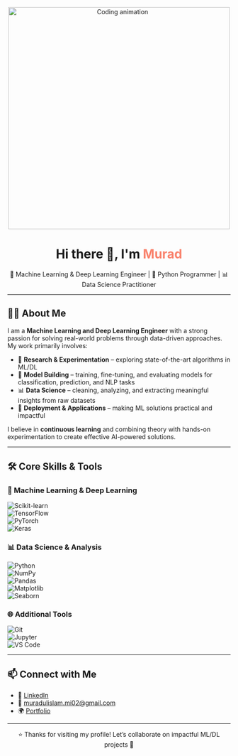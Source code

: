 <!-- Profile Header GIF -->
<p align="center">
  <img src="https://media.giphy.com/media/qgQUggAC3Pfv687qPC/giphy.gif" width="500" alt="Coding animation">
</p>

<h1 align="center">Hi there 👋, I'm <span style="color:#f9826c;">Murad</span></h1>
<p align="center">
  🤖 Machine Learning & Deep Learning Engineer | 🐍 Python Programmer | 📊 Data Science Practitioner
</p>

---

## 🧑‍🔬 About Me  

I am a **Machine Learning and Deep Learning Engineer** with a strong passion for solving real-world problems through data-driven approaches.  
My work primarily involves:  

- 🔎 **Research & Experimentation** – exploring state-of-the-art algorithms in ML/DL  
- 🤖 **Model Building** – training, fine-tuning, and evaluating models for classification, prediction, and NLP tasks  
- 📊 **Data Science** – cleaning, analyzing, and extracting meaningful insights from raw datasets  
- 🚀 **Deployment & Applications** – making ML solutions practical and impactful  

I believe in **continuous learning** and combining theory with hands-on experimentation to create effective AI-powered solutions.  

---

## 🛠️ Core Skills & Tools  

### 📌 Machine Learning & Deep Learning  
![Scikit-learn](https://img.shields.io/badge/-Scikit--Learn-F7931E?logo=scikit-learn&logoColor=black)  
![TensorFlow](https://img.shields.io/badge/-TensorFlow-FF6F00?logo=tensorflow&logoColor=white)  
![PyTorch](https://img.shields.io/badge/-PyTorch-EE4C2C?logo=pytorch&logoColor=white)  
![Keras](https://img.shields.io/badge/-Keras-D00000?logo=keras&logoColor=white)  

### 📊 Data Science & Analysis  
![Python](https://img.shields.io/badge/-Python-3776AB?logo=python&logoColor=white)  
![NumPy](https://img.shields.io/badge/-NumPy-013243?logo=numpy&logoColor=white)  
![Pandas](https://img.shields.io/badge/-Pandas-150458?logo=pandas&logoColor=white)  
![Matplotlib](https://img.shields.io/badge/-Matplotlib-11557c?logo=plotly&logoColor=white)  
![Seaborn](https://img.shields.io/badge/-Seaborn-005571?logoColor=white)  

### 🌐 Additional Tools  
![Git](https://img.shields.io/badge/-Git-F05032?logo=git&logoColor=white)  
![Jupyter](https://img.shields.io/badge/-Jupyter-F37626?logo=jupyter&logoColor=white)  
![VS Code](https://img.shields.io/badge/-VS%20Code-007ACC?logo=visual-studio-code&logoColor=white)  

---

## 📫 Connect with Me  

- 💼 [LinkedIn](https://www.linkedin.com/in/muradul-islam02/)  
- 📧 [muradulislam.mi02@gmail.com](mailto:muradulislam.mi02@gmail.com)  
- 🌍 [Portfolio](https://muradul-islam-portfolio.netlify.app/)  

---
<p align="center">⭐ Thanks for visiting my profile! Let’s collaborate on impactful ML/DL projects 🚀</p>
